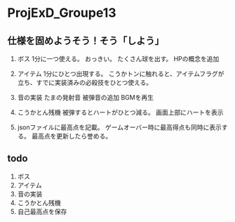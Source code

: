 # ProjExD_Groupe13

## 仕様を固めようそう！そう「しよう」
1. ボス
    1分に一つ使える。
    おっきい。
    たくさん球を出す。
    HPの概念を追加

2. アイテム
    1分にひとつ出現する。
    こうかトンに触れると、アイテムフラグが立ち、すでに実装済みの必殺技をひとつ使える。

3. 音の実装
    たまの発射音
    被弾音の追加
    BGMを再生

4. こうかとん残機
    被弾するとハートがひとつ減る。
    画面上部にハートを表示

5. jsonファイルに最高点を記載。
ゲームオーバー時に最高得点も同時に表示する。
最高点を更新したら誉める。


## todo

1. ボス             
2. アイテム             
3. 音の実装             
4. こうかとん残機       
5. 自己最高点を保存 